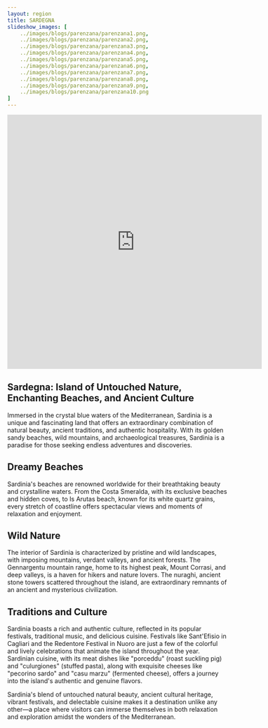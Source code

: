 ```yaml
---
layout: region
title: SARDEGNA
slideshow_images: [
    ../images/blogs/parenzana/parenzana1.png,
    ../images/blogs/parenzana/parenzana2.png,
    ../images/blogs/parenzana/parenzana3.png,
    ../images/blogs/parenzana/parenzana4.png,
    ../images/blogs/parenzana/parenzana5.png,
    ../images/blogs/parenzana/parenzana6.png,
    ../images/blogs/parenzana/parenzana7.png,
    ../images/blogs/parenzana/parenzana8.png,
    ../images/blogs/parenzana/parenzana9.png,
    ../images/blogs/parenzana/parenzana10.png
]
---
```


<div class="maps-container">
    <iframe src="https://www.komoot.com/it-it/collection/2779494/embed" width="580" height="580" frameborder="0" scrolling="no"></iframe>
</div>

## Sardegna: Island of Untouched Nature, Enchanting Beaches, and Ancient Culture

Immersed in the crystal blue waters of the Mediterranean, Sardinia is a unique and fascinating land that offers an extraordinary combination of natural beauty, ancient traditions, and authentic hospitality. With its golden sandy beaches, wild mountains, and archaeological treasures, Sardinia is a paradise for those seeking endless adventures and discoveries.

## Dreamy Beaches

Sardinia's beaches are renowned worldwide for their breathtaking beauty and crystalline waters. From the Costa Smeralda, with its exclusive beaches and hidden coves, to Is Arutas beach, known for its white quartz grains, every stretch of coastline offers spectacular views and moments of relaxation and enjoyment.

## Wild Nature

The interior of Sardinia is characterized by pristine and wild landscapes, with imposing mountains, verdant valleys, and ancient forests. The Gennargentu mountain range, home to its highest peak, Mount Corrasi, and deep valleys, is a haven for hikers and nature lovers. The nuraghi, ancient stone towers scattered throughout the island, are extraordinary remnants of an ancient and mysterious civilization.

## Traditions and Culture

Sardinia boasts a rich and authentic culture, reflected in its popular festivals, traditional music, and delicious cuisine. Festivals like Sant'Efisio in Cagliari and the Redentore Festival in Nuoro are just a few of the colorful and lively celebrations that animate the island throughout the year. Sardinian cuisine, with its meat dishes like "porceddu" (roast suckling pig) and "culurgiones" (stuffed pasta), along with exquisite cheeses like "pecorino sardo" and "casu marzu" (fermented cheese), offers a journey into the island's authentic and genuine flavors.

Sardinia's blend of untouched natural beauty, ancient cultural heritage, vibrant festivals, and delectable cuisine makes it a destination unlike any other—a place where visitors can immerse themselves in both relaxation and exploration amidst the wonders of the Mediterranean.
